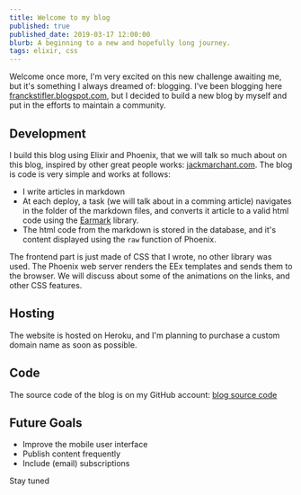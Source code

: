 ```yaml
---
title: Welcome to my blog
published: true
published_date: 2019-03-17 12:00:00
blurb: A beginning to a new and hopefully long journey.
tags: elixir, css
---
```


Welcome once more, I'm very excited on this new challenge awaiting me, but it's something I always dreamed of: blogging. I've been blogging here [franckstifler.blogspot.com](https://www.franckstifler.blogpot.com), but I decided to build a new blog by myself and put in the efforts to maintain a community.

## Development
I build this blog using Elixir and Phoenix, that we will talk so much about on this blog, inspired by other great people works: [jackmarchant.com](https://www.jackmarchant.com).
The blog is code is very simple and works at follows:
- I write articles in markdown
- At each deploy, a task (we will talk about in a comming article) navigates in the folder of the markdown files, and converts it article to a valid html code using the [Earmark](https://github.com/pragdave/earmark/blob/master/README.md) library.
- The html code from the markdown is stored in the database, and it's content displayed using the `raw` function of Phoenix.

The frontend part is just made of CSS that I wrote, no other library was used. The Phoenix web server renders the EEx templates and sends them to the browser. We will discuss about some of the animations on the links, and other CSS features.

## Hosting
The website is hosted on Heroku, and I'm planning to purchase a custom domain name as soon as possible. 

## Code
The source code of the blog is on my GitHub account: [blog source code](https://github.com/franckstifler/tchowafranck)

## Future Goals
- Improve the mobile user interface
- Publish content frequently
- Include (email) subscriptions

Stay tuned